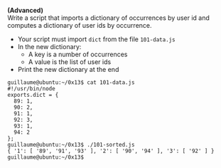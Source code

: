 **(Advanced)**<br>
Write a script that imports a dictionary of occurrences by user id and computes a dictionary of user ids by occurrence.
- Your script must import ```dict``` from the file ```101-data.js```
- In the new dictionary:
  - A key is a number of occurrences
  - A value is the list of user ids
- Print the new dictionary at the end
```
guillaume@ubuntu:~/0x13$ cat 101-data.js
#!/usr/bin/node
exports.dict = {
  89: 1,
  90: 2,
  91: 1,
  92: 3,
  93: 1,
  94: 2
};
guillaume@ubuntu:~/0x13$ ./101-sorted.js 
{ '1': [ '89', '91', '93' ], '2': [ '90', '94' ], '3': [ '92' ] }
guillaume@ubuntu:~/0x13$
```

